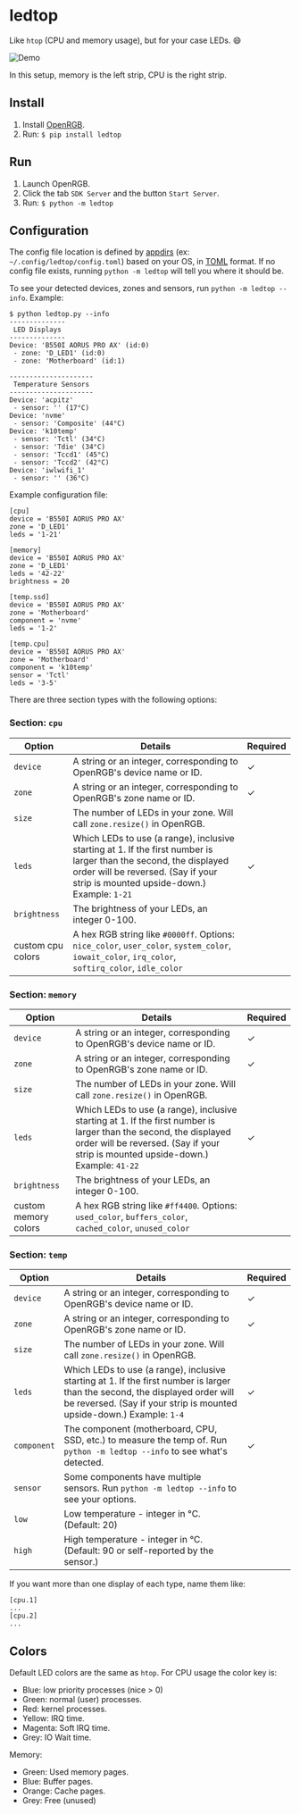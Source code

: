 # ledtop

Like `htop` (CPU and memory usage), but for your case LEDs. 😄

![Demo](demo.gif)

In this setup, memory is the left strip, CPU is the right strip.

## Install

1. Install [OpenRGB](https://openrgb.org/).
2. Run: `$ pip install ledtop`


## Run
1. Launch OpenRGB.
2. Click the tab `SDK Server` and the button `Start Server`.
3. Run: `$ python -m ledtop`

## Configuration

The config file location is defined by [appdirs](https://pypi.org/project/appdirs/) (ex: `~/.config/ledtop/config.toml`) based on your OS, in [TOML](https://toml.io/en/) format.  If no config file exists, running `python -m ledtop` will tell you where it should be.

To see your detected devices, zones and sensors, run `python -m ledtop --info`.  Example:
```
$ python ledtop.py --info
--------------
 LED Displays
--------------
Device: 'B550I AORUS PRO AX' (id:0)
 - zone: 'D_LED1' (id:0)
 - zone: 'Motherboard' (id:1)

---------------------
 Temperature Sensors
---------------------
Device: 'acpitz'
 - sensor: '' (17°C)
Device: 'nvme'
 - sensor: 'Composite' (44°C)
Device: 'k10temp'
 - sensor: 'Tctl' (34°C)
 - sensor: 'Tdie' (34°C)
 - sensor: 'Tccd1' (45°C)
 - sensor: 'Tccd2' (42°C)
Device: 'iwlwifi_1'
 - sensor: '' (36°C)
```


Example configuration file: 
```
[cpu]
device = 'B550I AORUS PRO AX'
zone = 'D_LED1'
leds = '1-21'

[memory]
device = 'B550I AORUS PRO AX'
zone = 'D_LED1'
leds = '42-22'
brightness = 20

[temp.ssd]
device = 'B550I AORUS PRO AX'
zone = 'Motherboard'
component = 'nvme'
leds = '1-2'

[temp.cpu]
device = 'B550I AORUS PRO AX'
zone = 'Motherboard'
component = 'k10temp'
sensor = 'Tctl'
leds = '3-5'
```

There are three section types with the following options:

### Section: `cpu`

| Option | Details | Required |
|--------|---------|----------|
|`device`|A string or an integer, corresponding to OpenRGB's device name or ID.|✓|
|`zone`  |A string or an integer, corresponding to OpenRGB's zone name or ID.|✓|
|`size`  |The number of LEDs in your zone.  Will call `zone.resize()` in OpenRGB.||
|`leds` |Which LEDs to use (a range), inclusive starting at 1.  If the first number is larger than the second, the displayed order will be reversed.  (Say if your strip is mounted upside-down.)  Example: `1-21`|✓|
|`brightness`  |The brightness of your LEDs, an integer 0-100.||
|custom cpu colors|A hex RGB string like `#0000ff`. Options: `nice_color`, `user_color`, `system_color`, `iowait_color`, `irq_color`, `softirq_color`, `idle_color` |

### Section: `memory`

| Option | Details | Required |
|--------|---------|----------|
|`device`|A string or an integer, corresponding to OpenRGB's device name or ID.|✓|
|`zone`  |A string or an integer, corresponding to OpenRGB's zone name or ID.|✓|
|`size`  |The number of LEDs in your zone.  Will call `zone.resize()` in OpenRGB.||
|`leds` |Which LEDs to use (a range), inclusive starting at 1.  If the first number is larger than the second, the displayed order will be reversed.  (Say if your strip is mounted upside-down.)  Example: `41-22`|✓|
|`brightness`  |The brightness of your LEDs, an integer 0-100.||
|custom memory colors|A hex RGB string like `#ff4400`. Options: `used_color`, `buffers_color`, `cached_color`, `unused_color` |

### Section: `temp`

| Option | Details | Required |
|--------|---------|----------|
|`device`|A string or an integer, corresponding to OpenRGB's device name or ID.|✓|
|`zone`  |A string or an integer, corresponding to OpenRGB's zone name or ID.|✓|
|`size`  |The number of LEDs in your zone.  Will call `zone.resize()` in OpenRGB.||
|`leds` |Which LEDs to use (a range), inclusive starting at 1.  If the first number is larger than the second, the displayed order will be reversed.  (Say if your strip is mounted upside-down.)  Example: `1-4`|✓|
|`component` |The component (motherboard, CPU, SSD, etc.) to measure the temp of.  Run `python -m ledtop --info` to see what's detected.|✓|
|`sensor` |Some components have multiple sensors.  Run `python -m ledtop --info` to see your options.||
|`low` |Low temperature - integer in °C.  (Default: 20)||
|`high` |High temperature - integer in °C.  (Default: 90 or self-reported by the sensor.)||

If you want more than one display of each type, name them like:
```
[cpu.1]
...
[cpu.2]
...
```

## Colors

Default LED colors are the same as `htop`.  For CPU usage the color key is:
- Blue: low priority processes (nice > 0)
- Green: normal (user) processes.
- Red: kernel processes.
- Yellow: IRQ time.
- Magenta: Soft IRQ time.
- Grey: IO Wait time.

Memory:
- Green: Used memory pages.
- Blue: Buffer pages.
- Orange: Cache pages.
- Grey: Free (unused)

